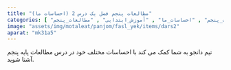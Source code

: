 ```yaml
---
title: "مطالعات پنجم فصل یک درس 2 (احساسات ما)"
categories: [ "فصل_اول_مطالعات_اجتماعی_پنجم" , "درس_دوم_مطالعات_پنجم" , "احساسات_ما" , "آموزش_ابتدایی" , "مطالعات_پنجم" ]
image: "assets/img/motaleat/panjom/fasl_yek/items/dars2"
aparat: "mk31a5"
---
```


تیم دانجو به شما کمک می کند با احساسات مختلف خود در درس مطالعات پایه پنجم آشنا شوید.
